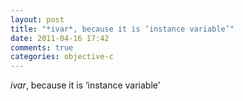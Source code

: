 ```yaml
---
layout: post
title: "*ivar*, because it is ‘instance variable’"
date: 2011-04-16 17:42
comments: true
categories: objective-c
---
```


*ivar*, because it is ‘instance variable’

